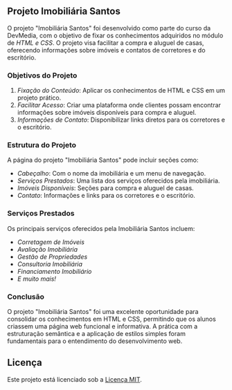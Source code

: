 ## Projeto Imobiliária Santos

O projeto "Imobiliária Santos" foi desenvolvido como parte do curso da DevMedia, com o objetivo de fixar os conhecimentos adquiridos no módulo de *HTML e CSS*. O projeto visa facilitar a compra e aluguel de casas, oferecendo informações sobre imóveis e contatos de corretores e do escritório.

### Objetivos do Projeto

1. *Fixação do Conteúdo*: Aplicar os conhecimentos de HTML e CSS em um projeto prático.
2. *Facilitar Acesso*: Criar uma plataforma onde clientes possam encontrar informações sobre imóveis disponíveis para compra e aluguel.
3. *Informações de Contato*: Disponibilizar links diretos para os corretores e o escritório.

### Estrutura do Projeto

A página do projeto "Imobiliária Santos" pode incluir seções como:

- *Cabeçalho*: Com o nome da imobiliária e um menu de navegação.
- *Serviços Prestados*: Uma lista dos serviços oferecidos pela imobiliária.
- *Imóveis Disponíveis*: Seções para compra e aluguel de casas.
- *Contato*: Informações e links para os corretores e o escritório.

### Serviços Prestados

Os principais serviços oferecidos pela Imobiliária Santos incluem:

- *Corretagem de Imóveis*
- *Avaliação Imobiliária*
- *Gestão de Propriedades*
- *Consultoria Imobiliária*
- *Financiamento Imobiliário*
- *E muito mais!*

### Conclusão

O projeto "Imobiliária Santos" foi uma excelente oportunidade para consolidar os conhecimentos em HTML e CSS, permitindo que os alunos criassem uma página web funcional e informativa. A prática com a estruturação semântica e a aplicação de estilos simples foram fundamentais para o entendimento do desenvolvimento web.

## Licença

Este projeto está licenciado sob a [Licença MIT](LICENSE).
